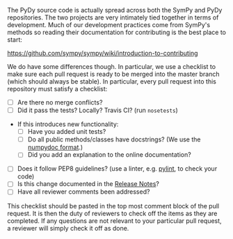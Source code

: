 The PyDy source code is actually spread across both the SymPy and PyDy
repositories. The two projects are very intimately tied together in terms of
development. Much of our development practices come from SymPy's methods so
reading their documentation for contributing is the best place to start:

https://github.com/sympy/sympy/wiki/introduction-to-contributing

We do have some differences though. In particular, we use a checklist to make
sure each pull request is ready to be merged into the master branch (which
should always be stable). In particular, every pull request into this
repository must satisfy a checklist:

- [ ] Are there no merge conflicts?
- [ ] Did it pass the tests? Locally? Travis CI? (run ``nosetests``)
- If this introduces new functionality:
  - [ ] Have you added unit tests?
  - [ ] Do all public methods/classes have docstrings? (We use the [numpydoc
    format].)
  - [ ] Did you add an explanation to the online documentation?
- [ ] Does it follow PEP8 guidelines? (use a linter, e.g. [pylint], to check
  your code)
- [ ] Is this change documented in the [Release Notes]?
- [ ] Have all reviewer comments been addressed?

This checklist should be pasted in the top most comment block of the pull
request. It is then the duty of reviewers to check off the items as they are
completed. If any questions are not relevant to your particular pull request, a
reviewer will simply check it off as done.

[pylint]: http://www.pylint.org
[numpydoc format]: https://github.com/numpy/numpy/blob/master/doc/HOWTO_DOCUMENT.rst.txt
[Release Notes]: https://github.com/pydy/pydy/tree/contributing#release-notes
